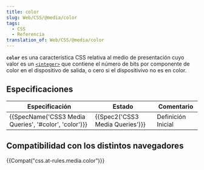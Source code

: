 ```yaml
---
title: color
slug: Web/CSS/@media/color
tags:
  - CSS
  - Referencia
translation_of: Web/CSS/@media/color
---
```

**`color`** es una característica CSS relativa al medio de presentación cuyo valor es un [`<integer>`](/es/docs/Web/CSS/integer) que contiene el número de bits por componente de color en el dispositivo de salida, o cero si el dispositivivo no es en color.

## Especificaciones

| Especificación                                                           | Estado                                   | Comentario         |
| ------------------------------------------------------------------------ | ---------------------------------------- | ------------------ |
| {{SpecName('CSS3 Media Queries', '#color', 'color')}} | {{Spec2('CSS3 Media Queries')}} | Definición Inicial |

## Compatibilidad con los distintos navegadores

{{Compat("css.at-rules.media.color")}}
